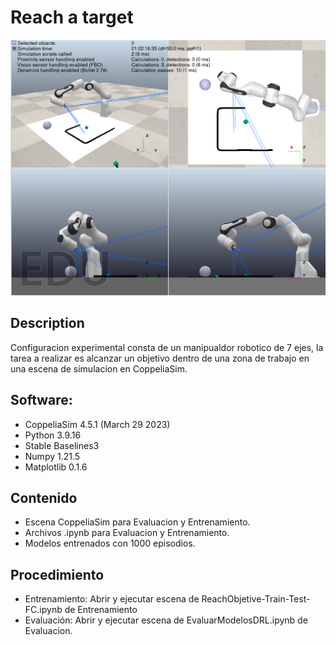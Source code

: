 <h1> Reach a target </h1>

![Zona de trabajo](https://github.com/RogerSgo/DRL-Sim-Reach-Target/blob/main/Simulacion/Screenshot%202023-09-23%20232517.png)
<h2> Description </h2>

Configuracion experimental consta de un manipualdor robotico de 7 ejes, la tarea a realizar es alcanzar un objetivo dentro de una zona de trabajo en una escena de simulacion en CoppeliaSim.
<h2> Software: </h2>

- CoppeliaSim 4.5.1 (March 29 2023)
- Python 3.9.16
- Stable Baselines3
- Numpy 1.21.5
- Matplotlib 0.1.6
<h2> Contenido </h2>

- Escena CoppeliaSim para Evaluacion y Entrenamiento.
- Archivos .ipynb para Evaluacion y Entrenamiento.
- Modelos entrenados con 1000 episodios.
<h2> Procedimiento </h2>

- Entrenamiento: Abrir y ejecutar escena de ReachObjetive-Train-Test-FC.ipynb de Entrenamiento
- Evaluación: Abrir y ejecutar escena de EvaluarModelosDRL.ipynb de Evaluacion.

